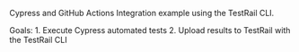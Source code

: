 Cypress and GitHub Actions Integration example using the TestRail CLI.

Goals:
    1. Execute Cypress automated tests
    2. Upload results to TestRail with the TestRail CLI
